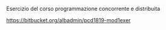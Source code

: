Esercizio del corso programmazione concorrente e distribuita 

https://bitbucket.org/albadmin/pcd1819-mod1exer
